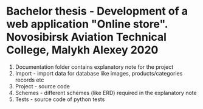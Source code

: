 # Bachelor thesis - Development of a web application "Online store". Novosibirsk Aviation Technical College, Malykh Alexey 2020
1. Documentation folder contains explanatory note for the project
2. Import - import data for database like images, products/categories records etc
3. Project - source code
4. Schemes - different schemes (like ERD)  required in the explanatory note
5. Tests - source code of python tests


